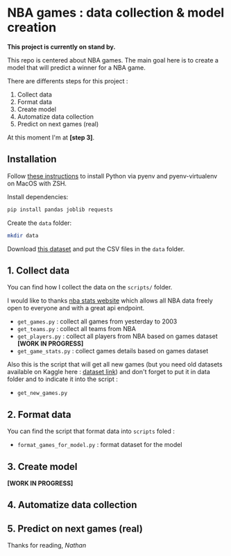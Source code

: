 # NBA games : data collection & model creation

**This project is currently on stand by.**

This repo is centered about NBA games. The main goal here is to create a model that will predict a winner for a NBA game.

There are differents steps for this project :
1. Collect data
2. Format data
3. Create model
4. Automatize data collection
5. Predict on next games (real)

At this moment I'm at **[step 3]**.

## Installation

Follow [these instructions](https://gist.github.com/gaberogan/04ba526ed2752ebccabe1b77e33ee8b8) to install Python via pyenv and pyenv-virtualenv on MacOS with ZSH.

Install dependencies:

```sh
pip install pandas joblib requests
```

Create the `data` folder:

```sh
mkdir data
```

Download [this dataset](https://www.kaggle.com/datasets/nathanlauga/nba-games) and put the CSV files in the `data` folder.

## 1. Collect data

You can find how I collect the data on the `scripts/` folder. 

I would like to thanks [nba stats website](https://stats.nba.com/) which allows all NBA data freely open to everyone and with a great api endpoint.

- `get_games.py` : collect all games from yesterday to 2003
- `get_teams.py` : collect all teams from NBA
- `get_players.py` : collect all players from NBA based on games dataset **[WORK IN PROGRESS]**
- `get_game_stats.py` : collect games details based on games dataset

Also this is the script that will get all new games (but you need old datasets available on Kaggle here : [dataset link](https://www.kaggle.com/nathanlauga/nba-games)) and don't forget to put it in data folder and to indicate it into the script :
- `get_new_games.py`

## 2. Format data

You can find the script that format data into `scripts` foled : 

- `format_games_for_model.py` : format dataset for the model


## 3. Create model

**[WORK IN PROGRESS]**

## 4. Automatize data collection


## 5. Predict on next games (real)


Thanks for reading,
*Nathan*
